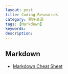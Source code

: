 ```yaml
---
layout: post
title: Coding Resources
category: 程序资源
tags: [Markdown] 
keywords: 
description: 
---
```

## Markdown

  * [Markdown Cheat Sheet](http://assemble.io/docs/Cheatsheet-Markdown.html)
